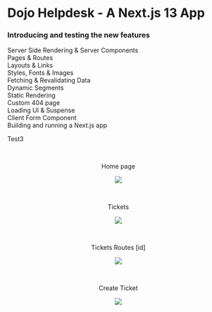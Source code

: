 # Dojo Helpdesk - A Next.js 13 App

### Introducing and testing the new features <br>
Server Side Rendering & Server Components <br>
Pages & Routes <br>
Layouts & Links <br>
Styles, Fonts & Images <br>
Fetching & Revalidating Data <br>
Dynamic Segments <br>
Static Rendering <br>
Custom 404 page <br> 
Loading UI & Suspense <br> 
Client Form Component <br>
Building and running a Next.js app <br>

Test3

<br> 
<p align="center">
  Home page
</p>
<p align="center">
  <img src="https://i.postimg.cc/vTjrDNgP/screenshot20230825111339.png"/>
</p>

<br> 
<p align="center">
  Tickets
</p>
<p align="center">
  <img src="https://i.postimg.cc/bv8QGbrj/screenshot20230825111453.png"/>
</p>

<br> 
<p align="center">
  Tickets Routes [id]
</p>
<p align="center">
  <img src="https://i.postimg.cc/Qx2g3vrC/screenshot20230825111525.png"/>
</p>

<br> 
<p align="center">
  Create Ticket
</p>
<p align="center">
  <img src="https://i.postimg.cc/kgWQXwnc/screenshot20230825111604.png"/>
</p>
